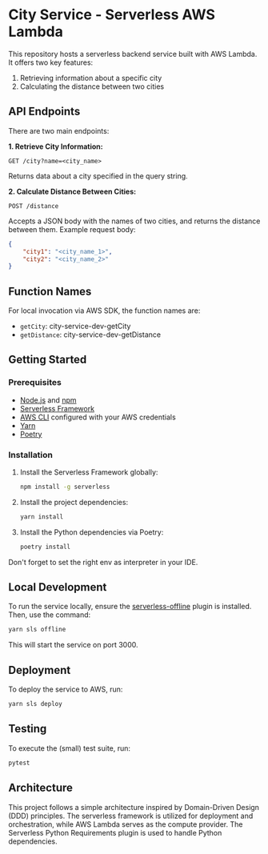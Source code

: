 # City Service - Serverless AWS Lambda

This repository hosts a serverless backend service built with AWS Lambda. It offers two key features:

1. Retrieving information about a specific city
2. Calculating the distance between two cities

## API Endpoints

There are two main endpoints:

**1. Retrieve City Information:**
```
GET /city?name=<city_name>
```
Returns data about a city specified in the query string.

**2. Calculate Distance Between Cities:**
```
POST /distance
```
Accepts a JSON body with the names of two cities, and returns the distance between them.
Example request body:
```json
{
    "city1": "<city_name_1>",
    "city2": "<city_name_2>"
}
```
## Function Names

For local invocation via AWS SDK, the function names are:

* `getCity`: city-service-dev-getCity
* `getDistance`: city-service-dev-getDistance

## Getting Started

### Prerequisites

* [Node.js](https://nodejs.org/) and [npm](https://www.npmjs.com/)
* [Serverless Framework](https://www.serverless.com/)
* [AWS CLI](https://aws.amazon.com/cli/) configured with your AWS credentials
* [Yarn](https://yarnpkg.com/)
* [Poetry](https://python-poetry.org/)

### Installation

1. Install the Serverless Framework globally:
    ```bash
    npm install -g serverless
    ```

2. Install the project dependencies:
    ```bash
    yarn install
    ```

3. Install the Python dependencies via Poetry:
    ```bash
    poetry install
    ```

Don't forget to set the right env as interpreter in your IDE.
## Local Development

To run the service locally, ensure the [serverless-offline](https://www.serverless.com/plugins/serverless-offline) plugin is installed. Then, use the command:

```bash
yarn sls offline
```
This will start the service on port 3000.

## Deployment

To deploy the service to AWS, run:

```bash
yarn sls deploy
```

## Testing

To execute the (small) test suite, run:

```bash
pytest
```

## Architecture

This project follows a simple architecture inspired by Domain-Driven Design (DDD) principles. The serverless framework is utilized for deployment and orchestration, while AWS Lambda serves as the compute provider. The Serverless Python Requirements plugin is used to handle Python dependencies.

